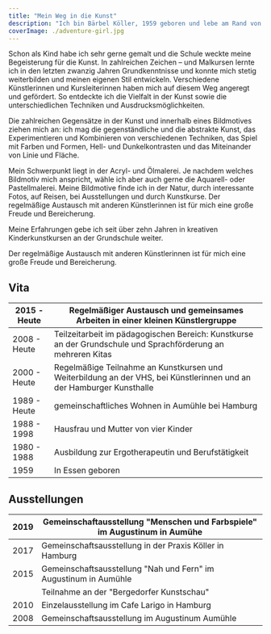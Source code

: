 ```yaml
---
title: "Mein Weg in die Kunst"
description: "Ich bin Bärbel Köller, 1959 geboren und lebe am Rand von Hamburg. Hier möchte ich euch meinen Weg in die Kunst erzählen."
coverImage: ./adventure-girl.jpg
---
```


Schon als Kind habe ich sehr gerne gemalt und die Schule weckte meine Begeisterung für die Kunst.
In zahlreichen Zeichen – und Malkursen  lernte ich in den letzten zwanzig Jahren  Grundkenntnisse und konnte mich stetig weiterbilden und meinen eigenen Stil entwickeln.
Verschiedene Künstlerinnen und Kursleiterinnen haben mich auf diesem Weg angeregt und gefördert. So entdeckte ich die Vielfalt in der Kunst sowie die unterschiedlichen Techniken und Ausdrucksmöglichkeiten. 

Die zahlreichen Gegensätze in der Kunst und innerhalb eines Bildmotives ziehen mich an: ich mag die gegenständliche und die abstrakte Kunst, das Experimentieren und Kombinieren von verschiedenen Techniken, das Spiel mit Farben und Formen, Hell- und Dunkelkontrasten und das Miteinander von Linie  und Fläche.

Mein Schwerpunkt liegt in der Acryl- und Ölmalerei. Je nachdem welches Bildmotiv mich anspricht, wähle ich aber auch gerne die Aquarell- oder Pastellmalerei. Meine Bildmotive finde ich in der Natur, durch interessante Fotos, auf Reisen, bei Ausstellungen und durch Kunstkurse.
Der regelmäßige Austausch mit anderen Künstlerinnen ist für mich eine große Freude und Bereicherung.

Meine Erfahrungen gebe ich seit über zehn Jahren in kreativen Kinderkunstkursen an der Grundschule weiter. 

Der regelmäßige Austausch mit anderen Künstlerinnen ist für mich eine große Freude und Bereicherung.

## Vita
| 2015 - Heute | Regelmäßiger Austausch und gemeinsames Arbeiten in einer kleinen Künstlergruppe                                       |
|--------------|-----------------------------------------------------------------------------------------------------------------------|
| 2008 - Heute | Teilzeitarbeit im pädagogischen Bereich: Kunstkurse an der Grundschule und Sprachförderung an mehreren Kitas          |
| 2000 - Heute | Regelmäßige Teilnahme an Kunstkursen und Weiterbildung  an der VHS, bei Künstlerinnen und an der Hamburger Kunsthalle |
| 1989 - Heute | gemeinschaftliches Wohnen in Aumühle bei Hamburg                                                                      |
| 1988 - 1998  | Hausfrau und Mutter von vier Kinder                                                                                   |
| 1980 - 1988  | Ausbildung zur Ergotherapeutin und Berufstätigkeit                                                                    |
| 1959         | In Essen geboren                                                                                                      |

## Ausstellungen
| 2019 | Gemeinschaftausstellung "Menschen und Farbspiele" im Augustinum in Aumühe |
|------|---------------------------------------------------------------------------|
| 2017 | Gemeinschaftsausstellung in der Praxis Köller in Hamburg                  |
| 2015 | Gemeinschaftsausstellung "Nah und Fern" im Augustinum in Aumühle          |
|      | Teilnahme an der "Bergedorfer Kunstschau"                                 |
| 2010 | Einzelausstellung im Cafe Larigo in Hamburg                               |
| 2008 | Gemeinschaftsausstellung im Augustinum Aumühle                            |
